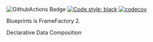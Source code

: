 ![GithubActions Badge](https://github.com/ForeverWintr/blueprints/actions/workflows/tests.yml/badge.svg)
<a href="https://github.com/psf/black"><img alt="Code style: black" src="https://img.shields.io/badge/code%20style-black-000000.svg"></a> [![codecov](https://codecov.io/gh/ForeverWintr/blueprints/branch/main/graph/badge.svg?token=COLZBZZ2SR)](https://codecov.io/gh/ForeverWintr/blueprints)

Blueprints is FrameFactory 2.

Declarative Data Composition
